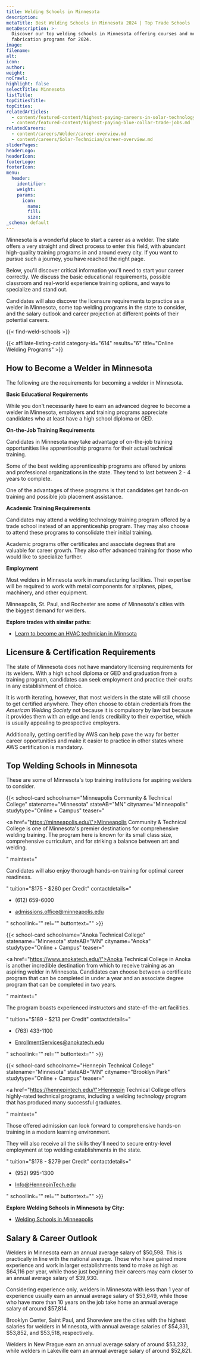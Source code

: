 ```yaml
---
title: Welding Schools in Minnesota
description:
metaTitle: Best Welding Schools in Minnesota 2024 | Top Trade Schools
metaDescription: >-
  Discover our top welding schools in Minnesota offering courses and metal
  fabrication programs for 2024.
image:
filename:
alt:
icon:
author:
weight:
noCrawl:
highlight: false
selectTitle: Minnesota
listTitle:
topCitiesTitle:
topCities:
relatedArticles:
  - content/featured-content/highest-paying-careers-in-solar-technology.md
  - content/featured-content/highest-paying-blue-collar-trade-jobs.md
relatedCareers:
  - content/careers/Welder/career-overview.md
  - content/careers/Solar-Technician/career-overview.md
sliderPages:
headerLogo:
headerIcon:
footerLogo:
footerIcon:
menu:
  header:
    identifier:
    weight:
    params:
      icon:
        name:
        fill:
        size:
_schema: default
---
```

Minnesota is a wonderful place to start a career as a welder. The state offers a very straight and direct process to enter this field, with abundant high-quality training programs in and around every city. If you want to pursue such a journey, you have reached the right page.

Below, you'll discover critical information you'll need to start your career correctly. We discuss the basic educational requirements, possible classroom and real-world experience training options, and ways to specialize and stand out.

Candidates will also discover the licensure requirements to practice as a welder in Minnesota, some top welding programs in the state to consider, and the salary outlook and career projection at different points of their potential careers.

{{< find-weld-schools >}}

{{< affiliate-listing-catid category-id="614" results="6" title="Online Welding Programs" >}}

## **How to Become a Welder in Minnesota**

The following are the requirements for becoming a welder in Minnesota.

**Basic Educational Requirements**

While you don't necessarily have to earn an advanced degree to become a welder in Minnesota, employers and training programs appreciate candidates who at least have a high school diploma or GED.

**On-the-Job Training Requirements**

Candidates in Minnesota may take advantage of on-the-job training opportunities like apprenticeship programs for their actual technical training.

Some of the best welding apprenticeship programs are offered by unions and professional organizations in the state. They tend to last between 2 - 4 years to complete.

One of the advantages of these programs is that candidates get hands-on training and possible job placement assistance.

**Academic Training Requirements**

Candidates may attend a welding technology training program offered by a trade school instead of an apprenticeship program. They may also choose to attend these programs to consolidate their initial training.

Academic programs offer certificates and associate degrees that are valuable for career growth. They also offer advanced training for those who would like to specialize further.

**Employment**

Most welders in Minnesota work in manufacturing facilities. Their expertise will be required to work with metal components for airplanes, pipes, machinery, and other equipment.

Minneapolis, St. Paul, and Rochester are some of Minnesota's cities with the biggest demand for welders.

**Explore trades with similar paths:**

* [Learn to become an HVAC technician in Minnsota](https://toptradeschools.com/near-you/hvac/minnesota/)

## **Licensure & Certification Requirements**

The state of Minnesota does not have mandatory licensing requirements for its welders. With a high school diploma or GED and graduation from a training program, candidates can seek employment and practice their crafts in any establishment of choice.

It is worth iterating, however, that most welders in the state will still choose to get certified anywhere. They often choose to obtain credentials from the *American Welding Society* not because it is compulsory by law but because it provides them with an edge and lends credibility to their expertise, which is usually appealing to prospective employers.

Additionally, getting certified by AWS can help pave the way for better career opportunities and make it easier to practice in other states where AWS certification is mandatory.

## **Top Welding Schools in Minnesota**

These are some of Minnesota's top training institutions for aspiring welders to consider.

{{< school-card schoolname="Minneapolis Community & Technical College" statename="Minnesota" stateAB="MN" cityname="Minneapolis" studytype="Online + Campus" teaser="<p><a href=\"https://minneapolis.edu/\">Minneapolis Community &amp; Technical College</a> is one of Minnesota's premier destinations for comprehensive welding training. The program here is known for its small class size, comprehensive curriculum, and for striking a balance between art and welding.</p>" maintext="<p>Candidates will also enjoy thorough hands-on training for optimal career readiness.</p>" tuition="$175 - $260  per Credit" contactdetails="<ul><li><p>(612) 659-6000</p></li><li><p>admissions.office@minneapolis.edu</p></li></ul>" schoollink="" rel="" buttontext="" >}}

{{< school-card schoolname="Anoka Technical College" statename="Minnesota" stateAB="MN" cityname="Anoka" studytype="Online + Campus" teaser="<p><a href=\"https://www.anokatech.edu/\">Anoka Technical College</a> in Anoka is another incredible destination from which to receive training as an aspiring welder in Minnesota. Candidates can choose between a certificate program that can be completed in under a year and an associate degree program that can be completed in two years.</p>" maintext="<p>The program boasts experienced instructors and state-of-the-art facilities.</p>" tuition="$189 - $213 per Credit" contactdetails="<ul><li><p>(763) 433-1100</p></li><li><p>EnrollmentServices@anokatech.edu</p></li></ul>" schoollink="" rel="" buttontext="" >}}

{{< school-card schoolname="Hennepin Technical College" statename="Minnesota" stateAB="MN" cityname="Brooklyn Park" studytype="Online + Campus" teaser="<p><a href=\"https://hennepintech.edu/\">Hennepin Technical College</a> offers highly-rated technical programs, including a welding technology program that has produced many successful graduates.</p>" maintext="<p>Those offered admission can look forward to comprehensive hands-on training in a modern learning environment.</p><p>They will also receive all the skills they'll need to secure entry-level employment at top welding establishments in the state.</p>" tuition="$178 - $279 per Credit" contactdetails="<ul><li><p>(952) 995-1300</p></li><li><p>Info@HennepinTech.edu</p></li></ul>" schoollink="" rel="" buttontext="" >}}

**Explore Welding Schools in Minnesota by City:**

* [Welding Schools in Minneapolis](https://toptradeschools.com/near-you/welder/minnesota/minneapolis/)

## **Salary & Career Outlook**

Welders in Minnesota earn an annual average salary of $50,598. This is practically in line with the national average. Those who have gained more experience and work in larger establishments tend to make as high as $64,116 per year, while those just beginning their careers may earn closer to an annual average salary of $39,930.

Considering experience only, welders in Minnesota with less than 1 year of experience usually earn an annual average salary of $53,649, while those who have more than 10 years on the job take home an annual average salary of around $57,814.

Brooklyn Center, Saint Paul, and Shoreview are the cities with the highest salaries for welders in Minnesota, with annual average salaries of $54,331, $53,852, and $53,518, respectively.

Welders in New Prague earn an annual average salary of around $53,232, while welders in Lakeville earn an annual average salary of around $52,821.